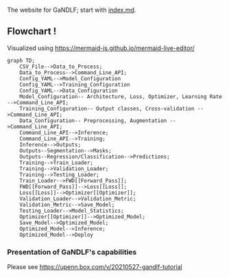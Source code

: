 The website for GaNDLF; start with [index.md](./index.md).

## Flowchart !

Visualized using https://mermaid-js.github.io/mermaid-live-editor/

```mermaid
graph TD;
    CSV_File-->Data_to_Process;
    Data_to_Process-->Command_Line_API;
    Config_YAML-->Model_Configuration
    Config_YAML-->Training_Configuration
    Config_YAML-->Data_Configuration
    Model_Configuration-- Architecture, Loss, Optimizer, Learning Rate -->Command_Line_API;
    Training_Configuration-- Output classes, Cross-validation -->Command_Line_API;
    Data_Configuration-- Preprocessing, Augmentation -->Command_Line_API;
    Command_Line_API-->Inference;
    Command_Line_API-->Training;
    Inference-->Outputs;
    Outputs--Segmentation-->Masks;
    Outputs--Regression/Classification-->Predictions;
    Training-->Train_Loader;
    Training-->Validation_Loader;
    Training-->Testing_Loader;
    Train_Loader-->FWD[[Forward_Pass]];
    FWD[[Forward_Pass]]-->Loss[[Loss]];
    Loss[[Loss]]-->Optimizer[[Optimizer]];
    Validation_Loader-->Validation_Metric;
    Validation_Metric-->Save_Model;
    Testing_Loader-->Model_Statistics;
    Optimizer[[Optimizer]]-->Optimized_Model;
    Save_Model-->Optimized_Model;
    Optimized_Model-->Inference;
    Optimized_Model-->Deploy
```

### Presentation of GaNDLF's capabilities

Please see https://upenn.box.com/v/20210527-gandlf-tutorial
